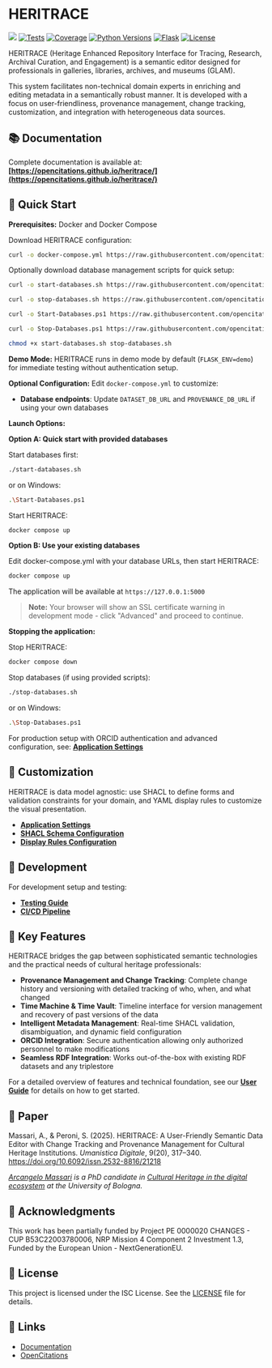 # HERITRACE

[<img src="https://img.shields.io/badge/powered%20by-OpenCitations-%239931FC?labelColor=2D22DE" />](http://opencitations.net)
[![Tests](https://github.com/opencitations/heritrace/actions/workflows/python-tests.yml/badge.svg)](https://github.com/opencitations/heritrace/actions/workflows/python-tests.yml)
[![Coverage](https://byob.yarr.is/arcangelo7/badges/opencitations-heritrace-coverage-main)](https://opencitations.github.io/heritrace/coverage/)
[![Python Versions](https://img.shields.io/badge/python-3.10%20%7C%203.11%20%7C%203.12%20%7C%203.13-blue)](https://github.com/arcangelo7/heritrace)
[![Flask](https://img.shields.io/badge/Flask-2.3.3-red)](https://flask.palletsprojects.com/)
[![License](https://img.shields.io/badge/license-ISC-green)](https://github.com/arcangelo7/heritrace)

HERITRACE (Heritage Enhanced Repository Interface for Tracing, Research, Archival Curation, and Engagement) is a semantic editor designed for professionals in galleries, libraries, archives, and museums (GLAM).

This system facilitates non-technical domain experts in enriching and editing metadata in a semantically robust manner. It is developed with a focus on user-friendliness, provenance management, change tracking, customization, and integration with heterogeneous data sources.

## 📚 Documentation

Complete documentation is available at: **[https://opencitations.github.io/heritrace/](https://opencitations.github.io/heritrace/)**

## 🚀 Quick Start

**Prerequisites:** Docker and Docker Compose

Download HERITRACE configuration:
```bash
curl -o docker-compose.yml https://raw.githubusercontent.com/opencitations/heritrace/main/docker-compose.yml
```

Optionally download database management scripts for quick setup:
```bash
curl -o start-databases.sh https://raw.githubusercontent.com/opencitations/heritrace/main/start-databases.sh
```
```bash
curl -o stop-databases.sh https://raw.githubusercontent.com/opencitations/heritrace/main/stop-databases.sh
```
```bash
curl -o Start-Databases.ps1 https://raw.githubusercontent.com/opencitations/heritrace/main/Start-Databases.ps1
```
```bash
curl -o Stop-Databases.ps1 https://raw.githubusercontent.com/opencitations/heritrace/main/Stop-Databases.ps1
```
```bash
chmod +x start-databases.sh stop-databases.sh
```

**Demo Mode:** HERITRACE runs in demo mode by default (`FLASK_ENV=demo`) for immediate testing without authentication setup.

**Optional Configuration:** Edit `docker-compose.yml` to customize:
- **Database endpoints**: Update `DATASET_DB_URL` and `PROVENANCE_DB_URL` if using your own databases

**Launch Options:**

**Option A: Quick start with provided databases**

Start databases first:
```bash
./start-databases.sh
```
or on Windows:
```bash
.\Start-Databases.ps1
```

Start HERITRACE:
```bash
docker compose up
```

**Option B: Use your existing databases**

Edit docker-compose.yml with your database URLs, then start HERITRACE:
```bash
docker compose up
```


The application will be available at `https://127.0.0.1:5000`

> **Note:** Your browser will show an SSL certificate warning in development mode - click "Advanced" and proceed to continue.

**Stopping the application:**

Stop HERITRACE:
```bash
docker compose down
```

Stop databases (if using provided scripts):
```bash
./stop-databases.sh
```
or on Windows:
```bash
.\Stop-Databases.ps1
```

For production setup with ORCID authentication and advanced configuration, see: [**Application Settings**](https://opencitations.github.io/heritrace/configuration/app-settings/)

## 🎯 Customization

HERITRACE is data model agnostic: use SHACL to define forms and validation constraints for your domain, and YAML display rules to customize the visual presentation.

- [**Application Settings**](https://opencitations.github.io/heritrace/configuration/app-settings/)
- [**SHACL Schema Configuration**](https://opencitations.github.io/heritrace/configuration/shacl/)
- [**Display Rules Configuration**](https://opencitations.github.io/heritrace/configuration/display-rules/)

## 🔧 Development

For development setup and testing:
- [**Testing Guide**](https://opencitations.github.io/heritrace/testing/running-tests/)
- [**CI/CD Pipeline**](https://opencitations.github.io/heritrace/testing/cicd/)


## 📖 Key Features

HERITRACE bridges the gap between sophisticated semantic technologies and the practical needs of cultural heritage professionals:

- **Provenance Management and Change Tracking**: Complete change history and versioning with detailed tracking of who, when, and what changed
- **Time Machine & Time Vault**: Timeline interface for version management and recovery of past versions of the data
- **Intelligent Metadata Management**: Real-time SHACL validation, disambiguation, and dynamic field configuration
- **ORCID Integration**: Secure authentication allowing only authorized personnel to make modifications
- **Seamless RDF Integration**: Works out-of-the-box with existing RDF datasets and any triplestore

For a detailed overview of features and technical foundation, see our [**User Guide**](https://opencitations.github.io/heritrace/user-guide/overview/) for details on how to get started.

## 📄 Paper

Massari, A., & Peroni, S. (2025). HERITRACE: A User-Friendly Semantic Data Editor with Change Tracking and Provenance Management for Cultural Heritage Institutions. *Umanistica Digitale*, 9(20), 317–340. https://doi.org/10.6092/issn.2532-8816/21218

*[Arcangelo Massari](https://www.unibo.it/sitoweb/arcangelo.massari/en) is a PhD candidate in [Cultural Heritage in the digital ecosystem](https://phd.unibo.it/chede/en) at the University of Bologna.*

## 🙏 Acknowledgments

This work has been partially funded by Project PE 0000020 CHANGES - CUP B53C22003780006, NRP Mission 4 Component 2 Investment 1.3, Funded by the European Union - NextGenerationEU.

## 📄 License

This project is licensed under the ISC License. See the [LICENSE](https://github.com/opencitations/heritrace/blob/main/LICENSE) file for details.

## 🔗 Links

- [Documentation](https://opencitations.github.io/heritrace/)
- [OpenCitations](http://opencitations.net)